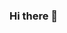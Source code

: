 ### Hi there 👋

<!--
**SarahBoys/SarahBoys** is a ✨ _special_ ✨ repository because its `README.md` (this file) appears on your GitHub profile.

Here are some ideas to get you started:

- 🔭 I’m currently working on ... myself
- 🌱 I’m currently learning GitHub :laughing:
- 👯 I’m looking to collaborate on ... 
- 🤔 I’m looking for help with ... life 
- 💬 Ask me about ... anything
- 📫 How to reach me: ... Pidgeon or Owl
- 😄 Pronouns: ... she/her 
- ⚡ Fun fact: ... Gummy bears were originally called "dancing bears."
-->
